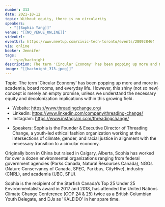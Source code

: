 ```yaml
---
number: 313
date: 2021-10-12
topic: Without equity, there is no circularity
speakers:
  - "[[Sophia Yang]]"
venue: "[[NO_VENUE_ONLINE]]"
videoUrl:
eventUrl: https://www.meetup.com/civic-tech-toronto/events/280928464
via: online
booker: Jennifer
tags:
  - type/hacknight
description: The term 'Circular Economy' has been popping up more and more in academia, board rooms, and everyday life. However, this shiny (not so new) concept is merely an empty promise, unless we understand the necessary equity and decolonization implications within this growing field.  https://www.threadingchange.org/
image: "[[hacknight_313.jpeg]]"
---
```


Topic:
The term 'Circular Economy' has been popping up more and more in academia, board rooms, and everyday life. However, this shiny (not so new) concept is merely an empty promise, unless we understand the necessary equity and decolonization implications within this growing field.

- Website: https://www.threadingchange.org/
- Linkedin: https://www.linkedin.com/company/threading-change/
- Instagram: https://www.instagram.com/threadingchange/

+ Speakers:
Sophia is the Founder & Executive Director of Threading Change, a youth-led ethical fashion organization working at the intersections of climate, gender, and racial justice in alignment with the necessary transition to a circular economy.

Originally born in China but raised in Calgary, Alberta, Sophia has worked for over a dozen environmental organizations ranging from federal government agencies (Parks Canada, Natural Resources Canada), NGOs (Nature Conservancy of Canada, SPEC, Parkbus, CityHive), industry (CNRL), and academia (UBC, SFU).

Sophia is the recipient of the Starfish Canada’s Top 25 Under 25 Environmentalists award in 2017 and 2018, has attended the United Nations Climate Change Conference (COP 24 & 25) twice as a British Columbian Youth Delegate, and DJs as 'KALEIDO' in her spare time.
